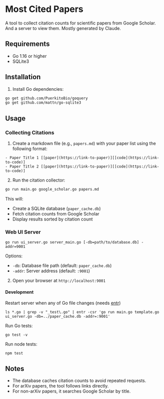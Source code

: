 # Most Cited Papers

A tool to collect citation counts for scientific papers from Google Scholar. And a server to view them. Mostly generated by Claude.

## Requirements

- Go 1.16 or higher
- SQLite3

## Installation

1. Install Go dependencies:

```bash
go get github.com/PuerkitoBio/goquery
go get github.com/mattn/go-sqlite3
```

## Usage

### Collecting Citations

1. Create a markdown file (e.g., `papers.md`) with your paper list using the following format:

```
- Paper Title 1 [[paper](https://link-to-paper)][[code](https://link-to-code)]
- Paper Title 2 [[paper](https://link-to-paper)][[code](https://link-to-code)]
```

2. Run the citation collector:

```bash
go run main.go google_scholar.go papers.md
```

This will:
- Create a SQLite database (`paper_cache.db`)
- Fetch citation counts from Google Scholar
- Display results sorted by citation count

### Web UI Server
```
go run ui_server.go server_main.go [-db=path/to/database.db] -addr=9001
```

Options:
- `-db`: Database file path (default: `paper_cache.db`)
- `-addr`: Server address (default: `:9001`)

2. Open your browser at `http://localhost:9001`

#### Development
Restart server when any of Go file changes (needs [entr](https://formulae.brew.sh/formula/entr))
```
ls *.go | grep -v "_test\.go" | entr -csr 'go run main.go template.go ui_server.go -db=../paper_cache.db -addr=:9001'
```

Run Go tests:
```
go test -v
```

Run node tests:

```
npm test
```

## Notes

- The database caches citation counts to avoid repeated requests.
- For arXiv papers, the tool follows links directly.
- For non-arXiv papers, it searches Google Scholar by title.
